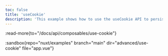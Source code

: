 ```yaml
---
toc: false
title: 'useCookie'
description: 'This example shows how to use the useCookie API to persist small amounts of data that both client and server can use.'
---
```


:read-more{to="/docs/api/composables/use-cookie"}

:sandbox{repo="nuxt/examples" branch="main" dir="advanced/use-cookie" file="app.vue"}
